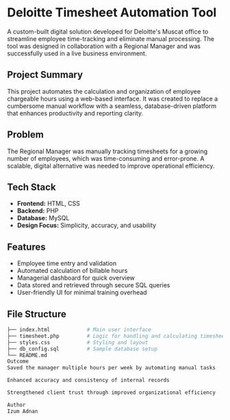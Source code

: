 # Deloitte Timesheet Automation Tool

A custom-built digital solution developed for Deloitte's Muscat office to streamline employee time-tracking and eliminate manual processing. The tool was designed in collaboration with a Regional Manager and was successfully used in a live business environment.

## Project Summary

This project automates the calculation and organization of employee chargeable hours using a web-based interface. It was created to replace a cumbersome manual workflow with a seamless, database-driven platform that enhances productivity and reporting clarity.

## Problem

The Regional Manager was manually tracking timesheets for a growing number of employees, which was time-consuming and error-prone. A scalable, digital alternative was needed to improve operational efficiency.

## Tech Stack

- **Frontend:** HTML, CSS  
- **Backend:** PHP  
- **Database:** MySQL  
- **Design Focus:** Simplicity, accuracy, and usability

## Features

- Employee time entry and validation  
- Automated calculation of billable hours  
- Managerial dashboard for quick overview  
- Data stored and retrieved through secure SQL queries  
- User-friendly UI for minimal training overhead

## File Structure

```bash
├── index.html            # Main user interface
├── timesheet.php         # Logic for handling and calculating timesheet data
├── styles.css            # Styling and layout
├── db_config.sql         # Sample database setup
└── README.md
Outcome
Saved the manager multiple hours per week by automating manual tasks

Enhanced accuracy and consistency of internal records

Strengthened client trust through improved organizational efficiency

Author
Izum Adnan
